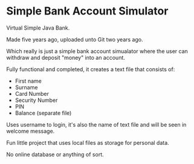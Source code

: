 # Simple Bank Account Simulator

Virtual Simple Java Bank.

Made five years ago, uploaded unto Git two years ago.

Which really is just a simple bank account simualator where the user can withdraw and deposit "money" into an account.

Fully functional and completed, it creates a text file that consists of:
* First name
* Surname
* Card Number
* Security Number
* PIN
* Balance (separate file)

Uses username to login, it's also the name of text file and will be seen in welcome message.

Fun little project that uses local files as storage for personal data.

No online database or anything of sort.
